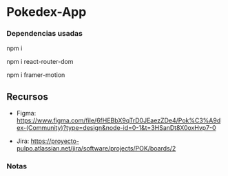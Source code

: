# Pokedex-App

### Dependencias usadas
npm i 

npm i react-router-dom

npm i framer-motion


## Recursos
- Figma:
https://www.figma.com/file/6fHEBbX9qTrD0JEaezZDe4/Pok%C3%A9dex-(Community)?type=design&node-id=0-1&t=3HSanDt8X0oxHvp7-0

- Jira:
https://proyecto-pulpo.atlassian.net/jira/software/projects/POK/boards/2


### Notas
